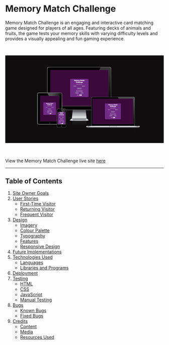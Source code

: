 # **Memory Match Challenge**

Memory Match Challenge is an engaging and interactive card matching game designed for players of all ages. Featuring decks of animals and fruits, the game tests your memory skills with varying difficulty levels and provides a visually appealing and fun gaming experience.

<br>

![Memory Match Game represented on different devices](docs/readme_images/am-i-responsive.png)

<br>

View the Memory Match Challenge live site [here](https://lisareitinger.github.io/memory-card-game/)

---

## **Table of Contents**

1. [Site Owner Goals](#site-owner-goals) 
2. [User Stories](#user-stories)
   - [First-Time Visitor](#first-time-visitor)
   - [Returning Visitor](#returning-visitor)
   - [Frequent Visitor](#frequent-visitor)
3. [Design](#design)
   - [Imagery](#imagery)
   - [Colour Palette](#colour-palette)
   - [Typography](#typography)
   - [Features](#features)
   - [Responsive Design](#responsive-design)
4. [Future Implementations](#future-implementations)
5. [Technologies Used](#technologies-used)
   - [Languages](#languages)
   - [Libraries and Programs](#libraries-and-programs)
6. [Deployment](#deployment)
7. [Testing](#testing)
   - [HTML](#html)
   - [CSS](#css)
   - [JavaScript](#javascript)
   - [Manual Testing](#manual-testing)
9. [Bugs](#bugs)
   - [Known Bugs](#known-bugs)
   - [Fixed Bugs](#fixed-bugs)
10. [Credits](#credits)
    - [Content](#content)
    - [Media](#media)
    - [Resources Used](#resources-used)



